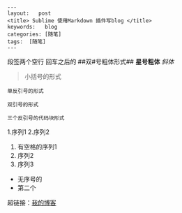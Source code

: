     ---
    layout:   post 
    <title> Sublime 使用Markdown 插件写blog </title>
    keywords:   blog
    categories: [随笔]
    tags:  [随笔]
    ---

  段签两个空行
  回车之后的
##双#号粗体形式##
**星号粗体**
*斜体*

>小括号的形式

`单反引号的形式`

``双引号的形式``

```
三个反引号的代码块形式
```
1.序列1
2.序列2
1. 有空格的序列1
2. 序列2
3. 序列3

- 无序号的
- 第二个

超链接：[我的博客](http://guowang1205.github.io)
~~~删除线有吗~~~
